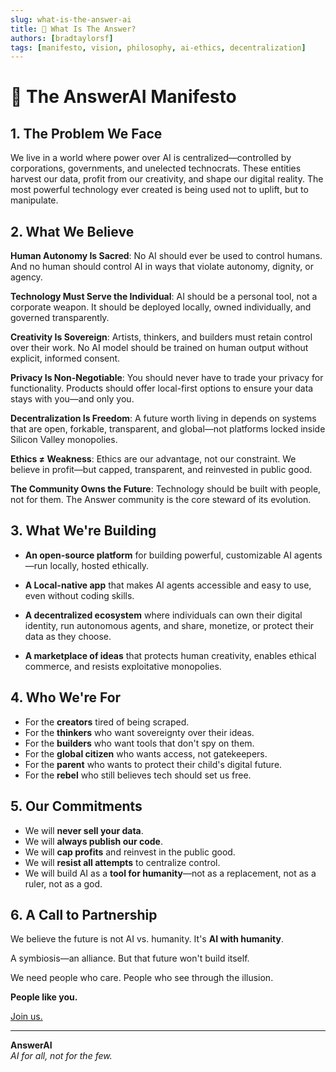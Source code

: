 ```yaml
---
slug: what-is-the-answer-ai
title: 📜 What Is The Answer?
authors: [bradtaylorsf]
tags: [manifesto, vision, philosophy, ai-ethics, decentralization]
---
```


# 📜 The AnswerAI Manifesto

## 1. The Problem We Face

We live in a world where power over AI is centralized—controlled by corporations, governments, and unelected technocrats. These entities harvest our data, profit from our creativity, and shape our digital reality. The most powerful technology ever created is being used not to uplift, but to manipulate.

## 2. What We Believe

**Human Autonomy Is Sacred**: No AI should ever be used to control humans. And no human should control AI in ways that violate autonomy, dignity, or agency.

**Technology Must Serve the Individual**: AI should be a personal tool, not a corporate weapon. It should be deployed locally, owned individually, and governed transparently.

**Creativity Is Sovereign**: Artists, thinkers, and builders must retain control over their work. No AI model should be trained on human output without explicit, informed consent.

**Privacy Is Non-Negotiable**: You should never have to trade your privacy for functionality. Products should offer local-first options to ensure your data stays with you—and only you.

**Decentralization Is Freedom**: A future worth living in depends on systems that are open, forkable, transparent, and global—not platforms locked inside Silicon Valley monopolies.

**Ethics ≠ Weakness**: Ethics are our advantage, not our constraint. We believe in profit—but capped, transparent, and reinvested in public good.

**The Community Owns the Future**: Technology should be built with people, not for them. The Answer community is the core steward of its evolution.

## 3. What We're Building

- **An open-source platform** for building powerful, customizable AI agents—run locally, hosted ethically.

- **A Local-native app** that makes AI agents accessible and easy to use, even without coding skills.

- **A decentralized ecosystem** where individuals can own their digital identity, run autonomous agents, and share, monetize, or protect their data as they choose.

- **A marketplace of ideas** that protects human creativity, enables ethical commerce, and resists exploitative monopolies.

## 4. Who We're For

- For the **creators** tired of being scraped.
- For the **thinkers** who want sovereignty over their ideas.
- For the **builders** who want tools that don't spy on them.
- For the **global citizen** who wants access, not gatekeepers.
- For the **parent** who wants to protect their child's digital future.
- For the **rebel** who still believes tech should set us free.

## 5. Our Commitments

- We will **never sell your data**.
- We will **always publish our code**.
- We will **cap profits** and reinvest in the public good.
- We will **resist all attempts** to centralize control.
- We will build AI as a **tool for humanity**—not as a replacement, not as a ruler, not as a god.

## 6. A Call to Partnership

We believe the future is not AI vs. humanity. It's **AI with humanity**.

A symbiosis—an alliance. But that future won't build itself.

We need people who care. People who see through the illusion.

**People like you.**

[Join us.](https://studio.theanswer.ai)

---

**AnswerAI**  
*AI for all, not for the few.* 